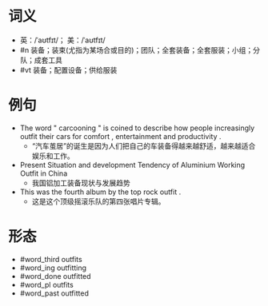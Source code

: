 # 词义
- 英：/ˈaʊtfɪt/； 美：/ˈaʊtfɪt/
- #n 装备；装束(尤指为某场合或目的)；团队；全套装备；全套服装；小组；分队；成套工具
- #vt 装备；配置设备；供给服装
# 例句
- The word " carcooning " is coined to describe how people increasingly outfit their cars for comfort , entertainment and productivity .
	- “汽车茧居”的诞生是因为人们把自己的车装备得越来越舒适，越来越适合娱乐和工作。
- Present Situation and development Tendency of Aluminium Working Outfit in China
	- 我国铝加工装备现状与发展趋势
- This was the fourth album by the top rock outfit .
	- 这是这个顶级摇滚乐队的第四张唱片专辑。
# 形态
- #word_third outfits
- #word_ing outfitting
- #word_done outfitted
- #word_pl outfits
- #word_past outfitted
